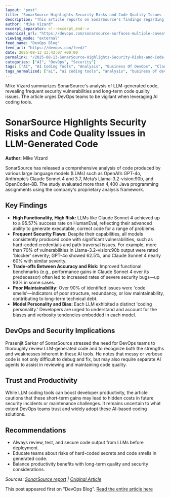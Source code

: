 ```yaml
---
layout: "post"
title: "SonarSource Highlights Security Risks and Code Quality Issues in LLM-Generated Code"
description: "This article reports on SonarSource's findings regarding code generated by leading large language models (LLMs), including GPT-4o and Claude Sonnet 4. It explores the dual nature of LLM-generated code: while functional and versatile, it often contains critical security vulnerabilities, hard-coded credentials, and poor maintainability. The report emphasizes the need for DevOps teams to rigorously review code produced by AI tools, highlighting the importance of understanding each model's inherent biases, code smells, and the long-term technical debt they introduce. Challenges with debugging and trust in LLM-generated code are also discussed."
author: "Mike Vizard"
excerpt_separator: <!--excerpt_end-->
canonical_url: "https://devops.com/sonarsource-surfaces-multiple-caveats-when-relying-on-llms-to-write-code/?utm_source=rss&utm_medium=rss&utm_campaign=sonarsource-surfaces-multiple-caveats-when-relying-on-llms-to-write-code"
viewing_mode: "external"
feed_name: "DevOps Blog"
feed_url: "https://devops.com/feed/"
date: 2025-08-13 13:43:07 +00:00
permalink: "/2025-08-13-SonarSource-Highlights-Security-Risks-and-Code-Quality-Issues-in-LLM-Generated-Code.html"
categories: ["AI", "DevOps", "Security"]
tags: ["AI", "AI Coding Tools", "Analysis", "Business Of DevOps", "Claude Sonnet 4", "Code Quality", "Code Review", "Code Smells", "DevOps", "DevSecOps", "GPT 4o", "Hard Coded Credentials", "Java", "Large Language Models", "Llama 3.2", "LLMs", "Messy Code", "Path Traversal", "Posts", "Security", "Security Vulnerabilities", "Social Facebook", "Social LinkedIn", "Social X", "SonarSource", "Technical Debt"]
tags_normalized: ["ai", "ai coding tools", "analysis", "business of devops", "claude sonnet 4", "code quality", "code review", "code smells", "devops", "devsecops", "gpt 4o", "hard coded credentials", "java", "large language models", "llama 3 dot 2", "llms", "messy code", "path traversal", "posts", "security", "security vulnerabilities", "social facebook", "social linkedin", "social x", "sonarsource", "technical debt"]
---
```


Mike Vizard summarizes SonarSource's analysis of LLM-generated code, revealing frequent security vulnerabilities and long-term code quality issues. The article urges DevOps teams to be vigilant when leveraging AI coding tools.<!--excerpt_end-->

# SonarSource Highlights Security Risks and Code Quality Issues in LLM-Generated Code

**Author:** Mike Vizard

SonarSource has released a comprehensive analysis of code produced by various large language models (LLMs) such as OpenAI’s GPT-4o, Anthropic’s Claude Sonnet 4 and 3.7, Meta’s Llama-3.2-vision:90b, and OpenCoder-8B. The study evaluated more than 4,400 Java programming assignments using the company's proprietary analysis framework.

## Key Findings

- **High Functionality, High Risk:** LLMs like Claude Sonnet 4 achieved up to a 95.57% success rate on HumanEval, reflecting their advanced ability to generate executable, correct code for a range of problems.
- **Frequent Security Flaws:** Despite their capabilities, all models consistently produced code with significant vulnerabilities, such as hard-coded credentials and path traversal issues. For example, more than 70% of vulnerabilities in Llama-3.2-vision:90b output were rated 'blocker' severity; GPT-4o showed 62.5%, and Claude Sonnet 4 nearly 60% with similar severity.
- **Trade-offs Between Accuracy and Risk:** Improved functional benchmarks (e.g., performance gains in Claude Sonnet 4 over its predecessor) often led to increased rates of severe security bugs—up 93% in some cases.
- **Poor Maintainability:** Over 90% of identified issues were 'code smells'—indicators of poor structure, redundancy, or low maintainability, contributing to long-term technical debt.
- **Model Personality and Bias:** Each LLM exhibited a distinct 'coding personality.' Developers are urged to understand and account for the biases and verbosity tendencies embedded in each model.

## DevOps and Security Implications

Prasenjit Sarkar of SonarSource stressed the need for DevOps teams to thoroughly review LLM-generated code and to recognize both the strengths and weaknesses inherent in these AI tools. He notes that messy or verbose code is not only difficult to debug and fix, but may also require separate AI agents to assist in reviewing and maintaining code quality.

## Trust and Productivity

While LLM coding tools can boost developer productivity, the article cautions that these short-term gains may lead to hidden costs in future security incidents or maintenance challenges. It remains uncertain to what extent DevOps teams trust and widely adopt these AI-based coding solutions.

## Recommendations

- Always review, test, and secure code output from LLMs before deployment.
- Educate teams about risks of hard-coded secrets and code smells in generated code.
- Balance productivity benefits with long-term quality and security considerations.

_Sources: [SonarSource report](https://www.sonarsource.com/company/press-releases/the-coding-personalities-of-leading-llms/) | [Original Article](https://devops.com/sonarsource-surfaces-multiple-caveats-when-relying-on-llms-to-write-code/)_

This post appeared first on "DevOps Blog". [Read the entire article here](https://devops.com/sonarsource-surfaces-multiple-caveats-when-relying-on-llms-to-write-code/?utm_source=rss&utm_medium=rss&utm_campaign=sonarsource-surfaces-multiple-caveats-when-relying-on-llms-to-write-code)
